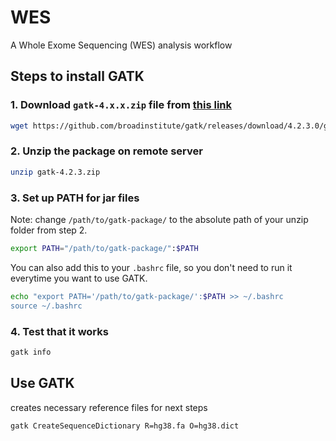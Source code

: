 # WES
A Whole Exome Sequencing (WES) analysis workflow
## Steps to install GATK
### 1. Download `gatk-4.x.x.zip` file from [this link](https://github.com/broadinstitute/gatk/releases)
```bash
wget https://github.com/broadinstitute/gatk/releases/download/4.2.3.0/gatk-4.2.3.0.zip
```
### 2. Unzip the package on remote server
```bash
unzip gatk-4.2.3.zip
```

### 3. Set up PATH for jar files 
Note: change `/path/to/gatk-package/` to the absolute path of your unzip folder from step 2.
```bash
export PATH="/path/to/gatk-package/":$PATH
```
You can also add this to your `.bashrc` file, so you don't need to run it everytime you want to use GATK. 
```bash
echo "export PATH='/path/to/gatk-package/':$PATH >> ~/.bashrc
source ~/.bashrc
```

### 4. Test that it works
```bash
gatk info
```
## Use GATK 
creates necessary reference files for next steps
```bash
gatk CreateSequenceDictionary R=hg38.fa O=hg38.dict
``` 
